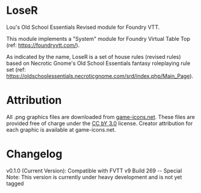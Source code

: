 # LoseR
Lou's Old School Essentials Revised module for Foundry VTT.

This module implements a "System" module for Foundry Virtual Table Top (ref: https://foundryvtt.com/).

As indicated by the name, LoseR is a set of house rules (revised rules) based on Necrotic Gnome's Old School Essentials fantasy roleplaying rule set (ref: https://oldschoolessentials.necroticgnome.com/srd/index.php/Main_Page).

# Attribution
All .png graphics files are downloaded from [game-icons.net](https://game-icons.net).
These files are provided free of charge under the [CC bY 3.0](https://creativecommons.org/licenses/by/3.0) license.
Creator attribution for each graphic is available at game-icons.net.


# Changelog
v0.1.0 (Current Version): Compatible with FVTT v9 Build 269  -- Special Note: This version is currently under heavy development and is not yet tagged